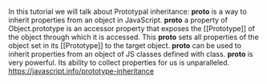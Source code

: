 In this tutorial we will talk about Prototypal inheritance:
__proto__ is a way to inherit properties from an object in JavaScript.
__proto__ a property of Object.prototype is an accessor property that exposes the [[Prototype]] of the object through which it is accessed.
This __proto__ sets all properties of the object set in its [[Prototype]] to the target object.
__proto__ can be used to inherit properties from an object of JS classes defined with class.
__proto__ is very powerful. Its ability to collect properties for us is unparalleled.
https://javascript.info/prototype-inheritance
